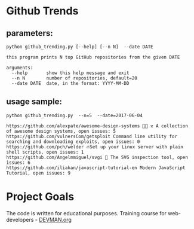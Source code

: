 # Github Trends

parameters:
-----------
```
python github_trending.py [--help] [--n N]  --date DATE

this program prints N top GitHub repositories from the given DATE

arguments:
  --help       show this help message and exit
  --n N        number of repositories, default=20
  --date DATE  date, in the format: YYYY-MM-DD
```
usage sample:
-------------
```
python github_trending.py  --n=5  --date=2017-06-04
```
```
https://github.com/alexpate/awesome-design-systems 💅🏻 ⚒ A collection of awesome design systems, open issues: 5
https://github.com/vulnersCom/getsploit Command line utility for searching and downloading exploits, open issues: 0
https://github.com/pch/welder 🔥Set up your Linux server with plain shell scripts, open issues: 1
https://github.com/Angelmmiguel/svgi 🔎 The SVG inspection tool, open issues: 6
https://github.com/iliakan/javascript-tutorial-en Modern JavaScript Tutorial, open issues: 9
```

# Project Goals

The code is written for educational purposes. Training course for web-developers - [DEVMAN.org](https://devman.org)
